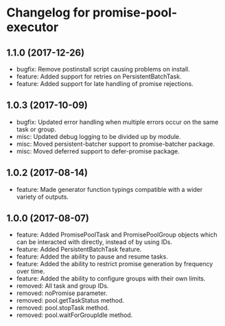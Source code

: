 # Changelog for promise-pool-executor

## 1.1.0 (2017-12-26)
* bugfix: Remove postinstall script causing problems on install.
* feature: Added support for retries on PersistentBatchTask.
* feature: Added support for late handling of promise rejections.

## 1.0.3 (2017-10-09)
* bugfix: Updated error handling when multiple errors occur on the same task or group.
* misc: Updated debug logging to be divided up by module.
* misc: Moved persistent-batcher support to promise-batcher package.
* misc: Moved deferred support to defer-promise package.

## 1.0.2 (2017-08-14)
* feature: Made generator function typings compatible with a wider variety of outputs.

## 1.0.0 (2017-08-07)
* feature: Added PromisePoolTask and PromisePoolGroup objects which can be interacted with directly, instead of by using IDs.
* feature: Added PersistentBatchTask feature.
* feature: Added the ability to pause and resume tasks.
* feature: Added the ability to restrict promise generation by frequency over time.
* feature: Added the ability to configure groups with their own limits.
* removed: All task and group IDs.
* removed: noPromise parameter.
* removed: pool.getTaskStatus method.
* removed: pool.stopTask method.
* removed: pool.waitForGroupIdle method.